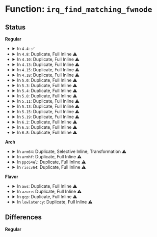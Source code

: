 # Function: <code>irq_find_matching_fwnode</code>

## Status
<b>Regular</b>
<ul>
<li>
<details>
<summary>In <code>4.4</code>: ✅</summary>

```c
struct irq_domain *irq_find_matching_fwnode(struct fwnode_handle *fwnode, enum irq_domain_bus_token bus_token);
```

**Collision:** Unique Global

**Inline:** No

**Transformation:** False

**Instances:**

```
In kernel/irq/irqdomain.c (ffffffff810e0180)
Location: kernel/irq/irqdomain.c:252
Inline: False
Direct callers:
  - kernel/irq/irqdomain.c:irq_create_fwspec_mapping
  - drivers/pci/probe.c:pci_set_bus_msi_domain
  - drivers/pci/pci-acpi.c:pci_host_bridge_acpi_msi_domain
```
**Symbols:**

```
ffffffff810e0180-ffffffff810e0208: irq_find_matching_fwnode (STB_GLOBAL)
```
</details>
</li>
<li>
<details>
<summary>In <code>4.8</code>: Duplicate, Full Inline ⚠️</summary>

**Collision:** Static Duplication

**Inline:** Full

**Transformation:** False

**Instances:**

```
In drivers/pci/probe.c (ffffffff8147b185)
Location: include/linux/irqdomain.h:235
Inline: True
Inline callers:
  - drivers/pci/probe.c:pci_set_bus_msi_domain
```
```
In drivers/pci/pci-acpi.c (ffffffff814a4d39)
Location: include/linux/irqdomain.h:235
Inline: True
Inline callers:
  - drivers/pci/pci-acpi.c:pci_host_bridge_acpi_msi_domain
```
</details>
</li>
<li>
<details>
<summary>In <code>4.10</code>: Duplicate, Full Inline ⚠️</summary>

**Collision:** Static Duplication

**Inline:** Full

**Transformation:** False

**Instances:**

```
In drivers/pci/probe.c (ffffffff8149c605)
Location: include/linux/irqdomain.h:242
Inline: True
Inline callers:
  - drivers/pci/probe.c:pci_set_bus_msi_domain
```
```
In drivers/pci/pci-acpi.c (ffffffff814c6bb9)
Location: include/linux/irqdomain.h:242
Inline: True
Inline callers:
  - drivers/pci/pci-acpi.c:pci_host_bridge_acpi_msi_domain
```
</details>
</li>
<li>
<details>
<summary>In <code>4.13</code>: Duplicate, Full Inline ⚠️</summary>

**Collision:** Static Duplication

**Inline:** Full

**Transformation:** False

**Instances:**

```
In drivers/pci/probe.c (ffffffff814a64cf)
Location: include/linux/irqdomain.h:277
Inline: True
Inline callers:
  - drivers/pci/probe.c:pci_set_bus_msi_domain
```
```
In drivers/pci/pci-acpi.c (ffffffff814d0b29)
Location: include/linux/irqdomain.h:277
Inline: True
Inline callers:
  - drivers/pci/pci-acpi.c:pci_host_bridge_acpi_msi_domain
```
</details>
</li>
<li>
<details>
<summary>In <code>4.15</code>: Duplicate, Full Inline ⚠️</summary>

**Collision:** Static Duplication

**Inline:** Full

**Transformation:** False

**Instances:**

```
In drivers/pci/probe.c (ffffffff814e530f)
Location: include/linux/irqdomain.h:286
Inline: True
Inline callers:
  - drivers/pci/probe.c:pci_set_bus_msi_domain
```
```
In drivers/pci/pci-acpi.c (ffffffff81510d6c)
Location: include/linux/irqdomain.h:286
Inline: True
Inline callers:
  - drivers/pci/pci-acpi.c:pci_host_bridge_acpi_msi_domain
```
</details>
</li>
<li>
<details>
<summary>In <code>4.18</code>: Duplicate, Full Inline ⚠️</summary>

**Collision:** Static Duplication

**Inline:** Full

**Transformation:** False

**Instances:**

```
In drivers/pci/probe.c (ffffffff8151484f)
Location: include/linux/irqdomain.h:286
Inline: True
Inline callers:
  - drivers/pci/probe.c:pci_set_bus_msi_domain
```
```
In drivers/pci/pci-acpi.c (ffffffff81545eac)
Location: include/linux/irqdomain.h:286
Inline: True
Inline callers:
  - drivers/pci/pci-acpi.c:pci_host_bridge_acpi_msi_domain
```
</details>
</li>
<li>
<details>
<summary>In <code>5.0</code>: Duplicate, Full Inline ⚠️</summary>

**Collision:** Static Duplication

**Inline:** Full

**Transformation:** False

**Instances:**

```
In drivers/pci/probe.c (ffffffff81529fb5)
Location: include/linux/irqdomain.h:288
Inline: True
Inline callers:
  - drivers/pci/probe.c:pci_set_bus_msi_domain
```
```
In drivers/pci/pci-acpi.c (ffffffff815420ac)
Location: include/linux/irqdomain.h:288
Inline: True
Inline callers:
  - drivers/pci/pci-acpi.c:pci_host_bridge_acpi_msi_domain
```
</details>
</li>
<li>
<details>
<summary>In <code>5.3</code>: Duplicate, Full Inline ⚠️</summary>

**Collision:** Static Duplication

**Inline:** Full

**Transformation:** False

**Instances:**

```
In drivers/pci/probe.c (ffffffff8155925b)
Location: include/linux/irqdomain.h:290
Inline: True
Inline callers:
  - drivers/pci/probe.c:pci_set_bus_msi_domain
```
```
In drivers/pci/pci-acpi.c (ffffffff81571bfc)
Location: include/linux/irqdomain.h:290
Inline: True
Inline callers:
  - drivers/pci/pci-acpi.c:pci_host_bridge_acpi_msi_domain
```
</details>
</li>
<li>
<details>
<summary>In <code>5.4</code>: Duplicate, Full Inline ⚠️</summary>

**Collision:** Static Duplication

**Inline:** Full

**Transformation:** False

**Instances:**

```
In drivers/pci/probe.c (ffffffff8157a82b)
Location: include/linux/irqdomain.h:297
Inline: True
Inline callers:
  - drivers/pci/probe.c:pci_set_bus_msi_domain
```
```
In drivers/pci/pci-acpi.c (ffffffff8159317c)
Location: include/linux/irqdomain.h:297
Inline: True
Inline callers:
  - drivers/pci/pci-acpi.c:pci_host_bridge_acpi_msi_domain
```
</details>
</li>
<li>
<details>
<summary>In <code>5.8</code>: Duplicate, Full Inline ⚠️</summary>

**Collision:** Static Duplication

**Inline:** Full

**Transformation:** False

**Instances:**

```
In drivers/pci/probe.c (ffffffff8162014b)
Location: include/linux/irqdomain.h:298
Inline: True
Inline callers:
  - drivers/pci/probe.c:pci_set_bus_msi_domain
```
```
In drivers/pci/pci-acpi.c (ffffffff8164160a)
Location: include/linux/irqdomain.h:298
Inline: True
Inline callers:
  - drivers/pci/pci-acpi.c:pci_host_bridge_acpi_msi_domain
```
</details>
</li>
<li>
<details>
<summary>In <code>5.11</code>: Duplicate, Full Inline ⚠️</summary>

**Collision:** Static Duplication

**Inline:** Full

**Transformation:** False

**Instances:**

```
In drivers/pci/probe.c (ffffffff816467cb)
Location: include/linux/irqdomain.h:305
Inline: True
Inline callers:
  - drivers/pci/probe.c:pci_set_bus_msi_domain
```
```
In drivers/pci/pci-acpi.c (ffffffff81667afa)
Location: include/linux/irqdomain.h:305
Inline: True
Inline callers:
  - drivers/pci/pci-acpi.c:pci_host_bridge_acpi_msi_domain
```
</details>
</li>
<li>
<details>
<summary>In <code>5.13</code>: Duplicate, Full Inline ⚠️</summary>

**Collision:** Static Duplication

**Inline:** Full

**Transformation:** False

**Instances:**

```
In drivers/pci/probe.c (ffffffff8162934b)
Location: include/linux/irqdomain.h:301
Inline: True
Inline callers:
  - drivers/pci/probe.c:pci_set_bus_msi_domain
```
```
In drivers/pci/pci-acpi.c (ffffffff8164a00a)
Location: include/linux/irqdomain.h:301
Inline: True
Inline callers:
  - drivers/pci/pci-acpi.c:pci_host_bridge_acpi_msi_domain
```
</details>
</li>
<li>
<details>
<summary>In <code>5.15</code>: Duplicate, Full Inline ⚠️</summary>

**Collision:** Static Duplication

**Inline:** Full

**Transformation:** False

**Instances:**

```
In drivers/pci/probe.c (ffffffff81698d1f)
Location: include/linux/irqdomain.h:300
Inline: True
Inline callers:
  - drivers/pci/probe.c:pci_set_bus_msi_domain
```
```
In drivers/pci/pci-acpi.c (ffffffff816bbbba)
Location: include/linux/irqdomain.h:300
Inline: True
Inline callers:
  - drivers/pci/pci-acpi.c:pci_host_bridge_acpi_msi_domain
```
</details>
</li>
<li>
<details>
<summary>In <code>5.19</code>: Duplicate, Full Inline ⚠️</summary>

**Collision:** Static Duplication

**Inline:** Full

**Transformation:** False

**Instances:**

```
In drivers/pci/probe.c (ffffffff817ba25d)
Location: include/linux/irqdomain.h:314
Inline: True
Inline callers:
  - drivers/pci/probe.c:pci_set_bus_msi_domain
```
```
In drivers/pci/pci-acpi.c (ffffffff817e078a)
Location: include/linux/irqdomain.h:314
Inline: True
Inline callers:
  - drivers/pci/pci-acpi.c:pci_host_bridge_acpi_msi_domain
```
</details>
</li>
<li>
<details>
<summary>In <code>6.2</code>: Duplicate, Full Inline ⚠️</summary>

**Collision:** Static Duplication

**Inline:** Full

**Transformation:** False

**Instances:**

```
In drivers/pci/probe.c (ffffffff818d516d)
Location: include/linux/irqdomain.h:302
Inline: True
Inline callers:
  - drivers/pci/probe.c:pci_set_bus_msi_domain
```
```
In drivers/pci/pci-acpi.c (ffffffff8190377a)
Location: include/linux/irqdomain.h:302
Inline: True
Inline callers:
  - drivers/pci/pci-acpi.c:pci_host_bridge_acpi_msi_domain
```
</details>
</li>
<li>
<details>
<summary>In <code>6.5</code>: Duplicate, Full Inline ⚠️</summary>

**Collision:** Static Duplication

**Inline:** Full

**Transformation:** False

**Instances:**

```
In drivers/pci/probe.c (ffffffff8191821c)
Location: include/linux/irqdomain.h:305
Inline: True
Inline callers:
  - drivers/pci/probe.c:pci_set_bus_msi_domain
```
```
In drivers/pci/pci-acpi.c (ffffffff81946e1a)
Location: include/linux/irqdomain.h:305
Inline: True
Inline callers:
  - drivers/pci/pci-acpi.c:pci_host_bridge_acpi_msi_domain
```
</details>
</li>
<li>
<details>
<summary>In <code>6.8</code>: Duplicate, Full Inline ⚠️</summary>

**Collision:** Static Duplication

**Inline:** Full

**Transformation:** False

**Instances:**

```
In drivers/pci/probe.c (ffffffff8196082c)
Location: include/linux/irqdomain.h:305
Inline: True
Inline callers:
  - drivers/pci/probe.c:pci_set_bus_msi_domain
```
```
In drivers/pci/pci-acpi.c (ffffffff8199013a)
Location: include/linux/irqdomain.h:305
Inline: True
Inline callers:
  - drivers/pci/pci-acpi.c:pci_host_bridge_acpi_msi_domain
```
</details>
</li>
</ul>
<b>Arch</b>
<ul>
<li>
<details>
<summary>In <code>arm64</code>: Duplicate, Selective Inline, Transformation ⚠️</summary>

**Collision:** Static Duplication

**Inline:** Selective

**Transformation:** True

**Instances:**

```
In drivers/irqchip/irq-gic-v3-its-platform-msi.c (ffff800011474c18)
Location: include/linux/irqdomain.h:297
Inline: True
Inline callers:
  - drivers/irqchip/irq-gic-v3-its-platform-msi.c:its_pmsi_init_one
```
```
In drivers/irqchip/irq-gic-v3-its-pci-msi.c (ffff800011474e28)
Location: include/linux/irqdomain.h:297
Inline: True
Inline callers:
  - drivers/irqchip/irq-gic-v3-its-pci-msi.c:its_pci_msi_init_one
```
```
In drivers/irqchip/irq-gic-v3-its-fsl-mc-msi.c (ffff8000114750ac)
Location: include/linux/irqdomain.h:297
Inline: True
Inline callers:
  - drivers/irqchip/irq-gic-v3-its-fsl-mc-msi.c:its_fsl_mc_msi_init
```
```
In drivers/irqchip/irq-mtk-sysirq.c (ffff800010677e40)
Location: include/linux/irqdomain.h:297
Inline: True
Inline callers:
  - drivers/irqchip/irq-mtk-sysirq.c:irq_find_host
  - drivers/irqchip/irq-mtk-sysirq.c:irq_find_host
```
```
In drivers/irqchip/irq-mtk-cirq.c (ffff800010678494)
Location: include/linux/irqdomain.h:297
Inline: True
Inline callers:
  - drivers/irqchip/irq-mtk-cirq.c:irq_find_host
  - drivers/irqchip/irq-mtk-cirq.c:irq_find_host
```
```
In drivers/irqchip/irq-imx-gpcv2.c (ffff800010678a5c)
Location: include/linux/irqdomain.h:297
Inline: True
Inline callers:
  - drivers/irqchip/irq-imx-gpcv2.c:irq_find_host
  - drivers/irqchip/irq-imx-gpcv2.c:irq_find_host
```
```
In drivers/irqchip/irq-mvebu-gicp.c (ffff800010678b50)
Location: include/linux/irqdomain.h:297
Inline: True
Inline callers:
  - drivers/irqchip/irq-mvebu-gicp.c:irq_find_host
  - drivers/irqchip/irq-mvebu-gicp.c:irq_find_host
```
```
In drivers/irqchip/irq-mvebu-odmi.c (ffff800010679d7c)
Location: include/linux/irqdomain.h:297
Inline: True
Inline callers:
  - drivers/irqchip/irq-mvebu-odmi.c:irq_find_host
  - drivers/irqchip/irq-mvebu-odmi.c:irq_find_host
```
```
In drivers/irqchip/irq-sni-exiu.c (ffff80001067c544)
Location: include/linux/irqdomain.h:297
Inline: True
Inline callers:
  - drivers/irqchip/irq-sni-exiu.c:irq_find_host
  - drivers/irqchip/irq-sni-exiu.c:irq_find_host
```
```
In drivers/irqchip/irq-meson-gpio.c (ffff80001067cbe4)
Location: include/linux/irqdomain.h:297
Inline: True
Inline callers:
  - drivers/irqchip/irq-meson-gpio.c:irq_find_host
  - drivers/irqchip/irq-meson-gpio.c:irq_find_host
```
```
In drivers/irqchip/qcom-pdc.c (ffff80001067cea8)
Location: include/linux/irqdomain.h:297
Inline: True
Inline callers:
  - drivers/irqchip/qcom-pdc.c:irq_find_host
  - drivers/irqchip/qcom-pdc.c:irq_find_host
```
```
In drivers/irqchip/irq-ti-sci-intr.c (ffff80001067df28)
Location: include/linux/irqdomain.h:297
Inline: True
Inline callers:
  - drivers/irqchip/irq-ti-sci-intr.c:irq_find_host
  - drivers/irqchip/irq-ti-sci-intr.c:irq_find_host
```
```
In drivers/irqchip/irq-ti-sci-inta.c (ffff80001067e560)
Location: include/linux/irqdomain.h:297
Inline: True
Inline callers:
  - drivers/irqchip/irq-ti-sci-inta.c:irq_find_host
  - drivers/irqchip/irq-ti-sci-inta.c:irq_find_host
```
```
In drivers/pci/probe.c (0)
Location: include/linux/irqdomain.h:297
Inline: True
```
```
In drivers/pci/pci-acpi.c (ffff8000106f9264)
Location: include/linux/irqdomain.h:297
Inline: True
Inline callers:
  - drivers/pci/pci-acpi.c:pci_host_bridge_acpi_msi_domain
```
```
In drivers/pci/of.c (ffff8000106f9dcc)
Location: include/linux/irqdomain.h:297
Inline: True
Inline callers:
  - drivers/pci/of.c:pci_host_bridge_of_msi_domain
  - drivers/pci/of.c:irq_find_host
  - drivers/pci/of.c:irq_find_host
```
```
In drivers/acpi/irq.c (ffff80001077c1f4)
Location: include/linux/irqdomain.h:297
Inline: True
Inline callers:
  - drivers/acpi/irq.c:acpi_irq_create_hierarchy
  - drivers/acpi/irq.c:acpi_unregister_gsi
  - drivers/acpi/irq.c:acpi_gsi_to_irq
Direct callers:
  - drivers/acpi/irq.c:acpi_irq_get
```
```
In drivers/acpi/arm64/iort.c (ffff80001148199c)
Location: include/linux/irqdomain.h:297
Inline: True
Inline callers:
  - drivers/acpi/arm64/iort.c:iort_add_platform_device
  - drivers/acpi/arm64/iort.c:acpi_configure_pmsi_domain
  - drivers/acpi/arm64/iort.c:iort_get_device_domain
```
```
In drivers/of/irq.c (ffff800010b753d4)
Location: include/linux/irqdomain.h:297
Inline: True
Inline callers:
  - drivers/of/irq.c:of_msi_map_get_device_domain
  - drivers/of/irq.c:irq_find_host
  - drivers/of/irq.c:irq_find_host
```
**Symbols:**

```
ffff80001077c270-ffff80001077c2d4: irq_find_matching_fwnode.constprop.0 (STB_LOCAL)
```
</details>
</li>
<li>
<details>
<summary>In <code>armhf</code>: Duplicate, Full Inline ⚠️</summary>

**Collision:** Static Duplication

**Inline:** Full

**Transformation:** False

**Instances:**

```
In arch/arm/mach-exynos/suspend.c (c032e174)
Location: include/linux/irqdomain.h:297
Inline: True
Inline callers:
  - arch/arm/mach-exynos/suspend.c:irq_find_host
  - arch/arm/mach-exynos/suspend.c:irq_find_host
```
```
In arch/arm/mach-imx/gpc.c (c0332d4c)
Location: include/linux/irqdomain.h:297
Inline: True
Inline callers:
  - arch/arm/mach-imx/gpc.c:irq_find_host
  - arch/arm/mach-imx/gpc.c:irq_find_host
```
```
In arch/arm/mach-omap2/omap-wakeupgen.c (c033c6f0)
Location: include/linux/irqdomain.h:297
Inline: True
Inline callers:
  - arch/arm/mach-omap2/omap-wakeupgen.c:irq_find_host
  - arch/arm/mach-omap2/omap-wakeupgen.c:irq_find_host
```
```
In drivers/irqchip/irq-alpine-msi.c (c0813408)
Location: include/linux/irqdomain.h:297
Inline: True
Inline callers:
  - drivers/irqchip/irq-alpine-msi.c:irq_find_host
  - drivers/irqchip/irq-alpine-msi.c:irq_find_host
```
```
In drivers/irqchip/irq-tegra.c (c08143e4)
Location: include/linux/irqdomain.h:297
Inline: True
Inline callers:
  - drivers/irqchip/irq-tegra.c:irq_find_host
  - drivers/irqchip/irq-tegra.c:irq_find_host
```
```
In drivers/irqchip/irq-gic-v3-its-platform-msi.c (c154d148)
Location: include/linux/irqdomain.h:297
Inline: True
Inline callers:
  - drivers/irqchip/irq-gic-v3-its-platform-msi.c:its_pmsi_init
```
```
In drivers/irqchip/irq-gic-v3-its-pci-msi.c (c154d298)
Location: include/linux/irqdomain.h:297
Inline: True
Inline callers:
  - drivers/irqchip/irq-gic-v3-its-pci-msi.c:its_pci_msi_init
```
```
In drivers/irqchip/irq-renesas-rza1.c (c0820258)
Location: include/linux/irqdomain.h:297
Inline: True
Inline callers:
  - drivers/irqchip/irq-renesas-rza1.c:irq_find_host
  - drivers/irqchip/irq-renesas-rza1.c:irq_find_host
```
```
In drivers/irqchip/irq-crossbar.c (c08209d0)
Location: include/linux/irqdomain.h:297
Inline: True
Inline callers:
  - drivers/irqchip/irq-crossbar.c:irq_find_host
  - drivers/irqchip/irq-crossbar.c:irq_find_host
```
```
In drivers/irqchip/irq-vf610-mscm-ir.c (c0820d8c)
Location: include/linux/irqdomain.h:297
Inline: True
Inline callers:
  - drivers/irqchip/irq-vf610-mscm-ir.c:irq_find_host
  - drivers/irqchip/irq-vf610-mscm-ir.c:irq_find_host
```
```
In drivers/irqchip/irq-mtk-sysirq.c (c0821048)
Location: include/linux/irqdomain.h:297
Inline: True
Inline callers:
  - drivers/irqchip/irq-mtk-sysirq.c:irq_find_host
  - drivers/irqchip/irq-mtk-sysirq.c:irq_find_host
```
```
In drivers/irqchip/irq-mtk-cirq.c (c08215d0)
Location: include/linux/irqdomain.h:297
Inline: True
Inline callers:
  - drivers/irqchip/irq-mtk-cirq.c:irq_find_host
  - drivers/irqchip/irq-mtk-cirq.c:irq_find_host
```
```
In drivers/irqchip/irq-imx-gpcv2.c (c0821a14)
Location: include/linux/irqdomain.h:297
Inline: True
Inline callers:
  - drivers/irqchip/irq-imx-gpcv2.c:irq_find_host
  - drivers/irqchip/irq-imx-gpcv2.c:irq_find_host
```
```
In drivers/irqchip/irq-uniphier-aidet.c (c0822134)
Location: include/linux/irqdomain.h:297
Inline: True
Inline callers:
  - drivers/irqchip/irq-uniphier-aidet.c:irq_find_host
  - drivers/irqchip/irq-uniphier-aidet.c:irq_find_host
```
```
In drivers/irqchip/irq-meson-gpio.c (c08226e8)
Location: include/linux/irqdomain.h:297
Inline: True
Inline callers:
  - drivers/irqchip/irq-meson-gpio.c:irq_find_host
  - drivers/irqchip/irq-meson-gpio.c:irq_find_host
```
```
In drivers/irqchip/qcom-pdc.c (c0822a70)
Location: include/linux/irqdomain.h:297
Inline: True
Inline callers:
  - drivers/irqchip/qcom-pdc.c:irq_find_host
  - drivers/irqchip/qcom-pdc.c:irq_find_host
```
```
In drivers/pci/probe.c (0)
Location: include/linux/irqdomain.h:297
Inline: True
```
```
In drivers/pci/of.c (c0892430)
Location: include/linux/irqdomain.h:297
Inline: True
Inline callers:
  - drivers/pci/of.c:pci_host_bridge_of_msi_domain
  - drivers/pci/of.c:irq_find_host
  - drivers/pci/of.c:irq_find_host
```
```
In drivers/soc/tegra/pmc.c (c093b634)
Location: include/linux/irqdomain.h:297
Inline: True
Inline callers:
  - drivers/soc/tegra/pmc.c:irq_find_host
  - drivers/soc/tegra/pmc.c:irq_find_host
```
```
In drivers/of/irq.c (c0c57828)
Location: include/linux/irqdomain.h:297
Inline: True
Inline callers:
  - drivers/of/irq.c:of_msi_map_get_device_domain
  - drivers/of/irq.c:irq_find_host
  - drivers/of/irq.c:irq_find_host
```
</details>
</li>
<li>
<details>
<summary>In <code>ppc64el</code>: Duplicate, Full Inline ⚠️</summary>

**Collision:** Static Duplication

**Inline:** Full

**Transformation:** False

**Instances:**

```
In drivers/pci/of.c (c0000000008777d4)
Location: include/linux/irqdomain.h:297
Inline: True
Inline callers:
  - drivers/pci/of.c:pci_host_bridge_of_msi_domain
  - drivers/pci/of.c:irq_find_host
  - drivers/pci/of.c:irq_find_host
```
```
In drivers/of/irq.c (c000000000c528f0)
Location: include/linux/irqdomain.h:297
Inline: True
Inline callers:
  - drivers/of/irq.c:of_msi_map_get_device_domain
  - drivers/of/irq.c:irq_find_host
  - drivers/of/irq.c:irq_find_host
```
</details>
</li>
<li>
<details>
<summary>In <code>riscv64</code>: Duplicate, Full Inline ⚠️</summary>

**Collision:** Static Duplication

**Inline:** Full

**Transformation:** False

**Instances:**

```
In drivers/pci/probe.c (0)
Location: include/linux/irqdomain.h:297
Inline: True
```
```
In drivers/pci/of.c (ffffffe0004ca03e)
Location: include/linux/irqdomain.h:297
Inline: True
Inline callers:
  - drivers/pci/of.c:pci_host_bridge_of_msi_domain
  - drivers/pci/of.c:irq_find_host
  - drivers/pci/of.c:irq_find_host
```
```
In drivers/of/irq.c (ffffffe000728b70)
Location: include/linux/irqdomain.h:297
Inline: True
Inline callers:
  - drivers/of/irq.c:of_msi_map_get_device_domain
  - drivers/of/irq.c:irq_find_host
  - drivers/of/irq.c:irq_find_host
```
</details>
</li>
</ul>
<b>Flavor</b>
<ul>
<li>
<details>
<summary>In <code>aws</code>: Duplicate, Full Inline ⚠️</summary>

**Collision:** Static Duplication

**Inline:** Full

**Transformation:** False

**Instances:**

```
In drivers/pci/probe.c (ffffffff8156ed4b)
Location: include/linux/irqdomain.h:297
Inline: True
Inline callers:
  - drivers/pci/probe.c:pci_set_bus_msi_domain
```
```
In drivers/pci/pci-acpi.c (ffffffff8158700c)
Location: include/linux/irqdomain.h:297
Inline: True
Inline callers:
  - drivers/pci/pci-acpi.c:pci_host_bridge_acpi_msi_domain
```
</details>
</li>
<li>
<details>
<summary>In <code>azure</code>: Duplicate, Full Inline ⚠️</summary>

**Collision:** Static Duplication

**Inline:** Full

**Transformation:** False

**Instances:**

```
In drivers/pci/probe.c (ffffffff8155d4ab)
Location: include/linux/irqdomain.h:297
Inline: True
Inline callers:
  - drivers/pci/probe.c:pci_set_bus_msi_domain
```
```
In drivers/pci/pci-acpi.c (ffffffff81575dbc)
Location: include/linux/irqdomain.h:297
Inline: True
Inline callers:
  - drivers/pci/pci-acpi.c:pci_host_bridge_acpi_msi_domain
```
</details>
</li>
<li>
<details>
<summary>In <code>gcp</code>: Duplicate, Full Inline ⚠️</summary>

**Collision:** Static Duplication

**Inline:** Full

**Transformation:** False

**Instances:**

```
In drivers/pci/probe.c (ffffffff8156e57b)
Location: include/linux/irqdomain.h:297
Inline: True
Inline callers:
  - drivers/pci/probe.c:pci_set_bus_msi_domain
```
```
In drivers/pci/pci-acpi.c (ffffffff81586ecc)
Location: include/linux/irqdomain.h:297
Inline: True
Inline callers:
  - drivers/pci/pci-acpi.c:pci_host_bridge_acpi_msi_domain
```
</details>
</li>
<li>
<details>
<summary>In <code>lowlatency</code>: Duplicate, Full Inline ⚠️</summary>

**Collision:** Static Duplication

**Inline:** Full

**Transformation:** False

**Instances:**

```
In drivers/pci/probe.c (ffffffff81588a5b)
Location: include/linux/irqdomain.h:297
Inline: True
Inline callers:
  - drivers/pci/probe.c:pci_set_bus_msi_domain
```
```
In drivers/pci/pci-acpi.c (ffffffff815a137c)
Location: include/linux/irqdomain.h:297
Inline: True
Inline callers:
  - drivers/pci/pci-acpi.c:pci_host_bridge_acpi_msi_domain
```
</details>
</li>
</ul>

## Differences
<b>Regular</b>
<ul>
</ul>
